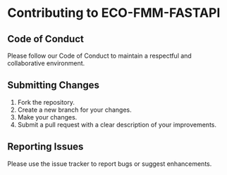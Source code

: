 # Contributing to ECO-FMM-FASTAPI

## Code of Conduct
Please follow our Code of Conduct to maintain a respectful and collaborative environment.

## Submitting Changes
1. Fork the repository.
2. Create a new branch for your changes.
3. Make your changes.
4. Submit a pull request with a clear description of your improvements.

## Reporting Issues
Please use the issue tracker to report bugs or suggest enhancements.
